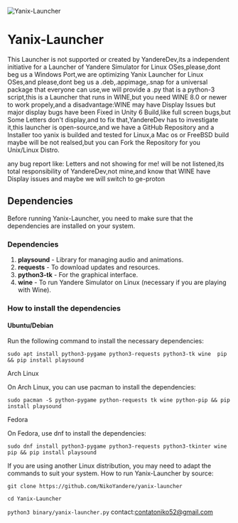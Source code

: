 

![Yanix-Launcher](https://github.com/user-attachments/assets/a4fdb8c0-fcfa-44d1-94d3-7e9e359c13a9)



# Yanix-Launcher
This Launcher is not supported or created by YandereDev,its a independent initiative for a Launcher of Yandere Simulator for Linux OSes,please,dont beg us a Windows Port,we are optimizing Yanix Launcher for Linux OSes,and please,dont beg us a .deb,.appimage,.snap for a universal package that everyone can use,we will provide a .py that is a python-3 script,this is a Launcher that runs in WINE,but you need WINE  8.0 or newer to work propely,and a disadvantage:WINE may have Display Issues but major display bugs have been Fixed in Unity 6 Build,like full screen bugs,but Some Letters don't display,and to fix that,YandereDev has to investigate it,this launcher is open-source,and we have a GitHub Repository and a Installer too  yanix is builded and tested for Linux,a Mac os or FreeBSD build maybe will be not realsed,but you can   Fork   the Repository for you Unix/Linux Distro.

any bug report like: Letters and not showing for me! will be not listened,its total responsibility of YandereDev,not mine,and know that WINE have Display issues and maybe we will switch to ge-proton

## Dependencies

Before running Yanix-Launcher, you need to make sure that the dependencies are installed on your system.

### Dependencies

1. **playsound** - Library for managing audio and animations.
2. **requests** - To download updates and resources.
3. **python3-tk** - For the graphical interface.
4. **wine** - To run Yandere Simulator on Linux (necessary if you are playing with Wine).

### How to install the dependencies

#### Ubuntu/Debian

Run the following command to install the necessary dependencies:

`sudo apt install python3-pygame python3-requests python3-tk wine  pip && pip install playsound`

Arch Linux

On Arch Linux, you can use pacman to install the dependencies:

`sudo pacman -S python-pygame python-requests tk wine python-pip && pip install playsound`

Fedora

On Fedora, use dnf to install the dependencies:

`sudo dnf install python3-pygame python3-requests python3-tkinter wine  pip && pip install playsound`

If you are using another Linux distribution, you may need to adapt the commands to suit your system.
How to run Yanix-Launcher by source:

`git clone https://github.com/NikoYandere/yanix-launcher`
          
`cd Yanix-Launcher`

`python3 binary/yanix-launcher.py`
contact:contatoniko52@gmail.com 
